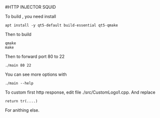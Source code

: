 #HTTP INJECTOR SQUID

To build , you need install
```
apt install -y qt5-default build-essential qt5-qmake
```

Then to build
```
qmake
make
```

Then to forward port 80 to 22
```
./main 80 22
```

You can see more options with
```
./main --help
```

To custom first http response, edit file ./src/CustomLogo1.cpp.
And replace
```
return tr(....)
```
For anithing else.


